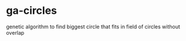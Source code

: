 # ga-circles
genetic algorithm to find biggest circle that fits in field of circles without overlap
